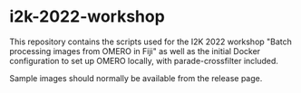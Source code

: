 # i2k-2022-workshop

This repository contains the scripts used for the I2K 2022 workshop "Batch processing images from OMERO in Fiji" as well as the initial Docker configuration to set up OMERO locally, with parade-crossfilter included.

Sample images should normally be available from the release page.
